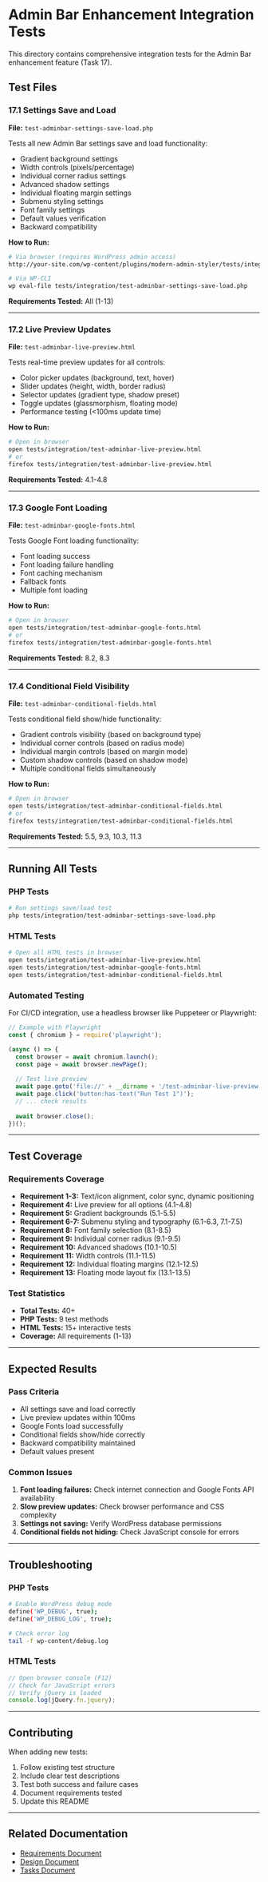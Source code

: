 # Admin Bar Enhancement Integration Tests

This directory contains comprehensive integration tests for the Admin Bar enhancement feature (Task 17).

## Test Files

### 17.1 Settings Save and Load
**File:** `test-adminbar-settings-save-load.php`

Tests all new Admin Bar settings save and load functionality:
- Gradient background settings
- Width controls (pixels/percentage)
- Individual corner radius settings
- Advanced shadow settings
- Individual floating margin settings
- Submenu styling settings
- Font family settings
- Default values verification
- Backward compatibility

**How to Run:**
```bash
# Via browser (requires WordPress admin access)
http://your-site.com/wp-content/plugins/modern-admin-styler/tests/integration/test-adminbar-settings-save-load.php?run_adminbar_saveload_tests=1

# Via WP-CLI
wp eval-file tests/integration/test-adminbar-settings-save-load.php
```

**Requirements Tested:** All (1-13)

---

### 17.2 Live Preview Updates
**File:** `test-adminbar-live-preview.html`

Tests real-time preview updates for all controls:
- Color picker updates (background, text, hover)
- Slider updates (height, width, border radius)
- Selector updates (gradient type, shadow preset)
- Toggle updates (glassmorphism, floating mode)
- Performance testing (<100ms update time)

**How to Run:**
```bash
# Open in browser
open tests/integration/test-adminbar-live-preview.html
# or
firefox tests/integration/test-adminbar-live-preview.html
```

**Requirements Tested:** 4.1-4.8

---

### 17.3 Google Font Loading
**File:** `test-adminbar-google-fonts.html`

Tests Google Font loading functionality:
- Font loading success
- Font loading failure handling
- Font caching mechanism
- Fallback fonts
- Multiple font loading

**How to Run:**
```bash
# Open in browser
open tests/integration/test-adminbar-google-fonts.html
# or
firefox tests/integration/test-adminbar-google-fonts.html
```

**Requirements Tested:** 8.2, 8.3

---

### 17.4 Conditional Field Visibility
**File:** `test-adminbar-conditional-fields.html`

Tests conditional field show/hide functionality:
- Gradient controls visibility (based on background type)
- Individual corner controls (based on radius mode)
- Individual margin controls (based on margin mode)
- Custom shadow controls (based on shadow mode)
- Multiple conditional fields simultaneously

**How to Run:**
```bash
# Open in browser
open tests/integration/test-adminbar-conditional-fields.html
# or
firefox tests/integration/test-adminbar-conditional-fields.html
```

**Requirements Tested:** 5.5, 9.3, 10.3, 11.3

---

## Running All Tests

### PHP Tests
```bash
# Run settings save/load test
php tests/integration/test-adminbar-settings-save-load.php
```

### HTML Tests
```bash
# Open all HTML tests in browser
open tests/integration/test-adminbar-live-preview.html
open tests/integration/test-adminbar-google-fonts.html
open tests/integration/test-adminbar-conditional-fields.html
```

### Automated Testing
For CI/CD integration, use a headless browser like Puppeteer or Playwright:

```javascript
// Example with Playwright
const { chromium } = require('playwright');

(async () => {
  const browser = await chromium.launch();
  const page = await browser.newPage();
  
  // Test live preview
  await page.goto('file://' + __dirname + '/test-adminbar-live-preview.html');
  await page.click('button:has-text("Run Test 1")');
  // ... check results
  
  await browser.close();
})();
```

---

## Test Coverage

### Requirements Coverage
- **Requirement 1-3:** Text/icon alignment, color sync, dynamic positioning
- **Requirement 4:** Live preview for all options (4.1-4.8)
- **Requirement 5:** Gradient backgrounds (5.1-5.5)
- **Requirement 6-7:** Submenu styling and typography (6.1-6.3, 7.1-7.5)
- **Requirement 8:** Font family selection (8.1-8.5)
- **Requirement 9:** Individual corner radius (9.1-9.5)
- **Requirement 10:** Advanced shadows (10.1-10.5)
- **Requirement 11:** Width controls (11.1-11.5)
- **Requirement 12:** Individual floating margins (12.1-12.5)
- **Requirement 13:** Floating mode layout fix (13.1-13.5)

### Test Statistics
- **Total Tests:** 40+
- **PHP Tests:** 9 test methods
- **HTML Tests:** 15+ interactive tests
- **Coverage:** All requirements (1-13)

---

## Expected Results

### Pass Criteria
- All settings save and load correctly
- Live preview updates within 100ms
- Google Fonts load successfully
- Conditional fields show/hide correctly
- Backward compatibility maintained
- Default values present

### Common Issues
1. **Font loading failures:** Check internet connection and Google Fonts API availability
2. **Slow preview updates:** Check browser performance and CSS complexity
3. **Settings not saving:** Verify WordPress database permissions
4. **Conditional fields not hiding:** Check JavaScript console for errors

---

## Troubleshooting

### PHP Tests
```bash
# Enable WordPress debug mode
define('WP_DEBUG', true);
define('WP_DEBUG_LOG', true);

# Check error log
tail -f wp-content/debug.log
```

### HTML Tests
```javascript
// Open browser console (F12)
// Check for JavaScript errors
// Verify jQuery is loaded
console.log(jQuery.fn.jquery);
```

---

## Contributing

When adding new tests:
1. Follow existing test structure
2. Include clear test descriptions
3. Test both success and failure cases
4. Document requirements tested
5. Update this README

---

## Related Documentation
- [Requirements Document](../../.kiro/specs/adminbar-comprehensive-enhancement/requirements.md)
- [Design Document](../../.kiro/specs/adminbar-comprehensive-enhancement/design.md)
- [Tasks Document](../../.kiro/specs/adminbar-comprehensive-enhancement/tasks.md)
